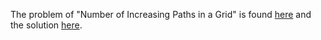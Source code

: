 The problem of "Number of Increasing Paths in a Grid" is found [here](https://leetcode.com/problems/number-of-increasing-paths-in-a-grid/description/) and the solution [here](https://github.com/aurimas13/Solutions-To-Problems/blob/main/LeetCode/Python%20Solutions/Number%20of%20Increasing%20Paths%20in%20a%20Grid/number.py).